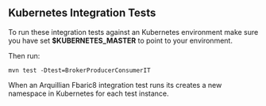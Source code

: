 ## Kubernetes Integration Tests

To run these integration tests against an Kubernetes environment make sure you have set **$KUBERNETES_MASTER** to point to your environment.

Then run:

    mvn test -Dtest=BrokerProducerConsumerIT

When an Arquillian Fbaric8 integration test runs its creates a new namespace in Kubernetes for each test instance.
